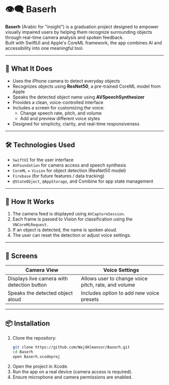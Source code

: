# 👁️‍🗨️ Baserh

**Baserh** (Arabic for "insight") is a graduation project designed to empower visually impaired users by helping them recognize surrounding objects through real-time camera analysis and spoken feedback.  
Built with SwiftUI and Apple's CoreML framework, the app combines AI and accessibility into one meaningful tool.

---

## 🧠 What It Does

- Uses the iPhone camera to detect everyday objects
- Recognizes objects using **ResNet50**, a pre-trained CoreML model from Apple
- Speaks the detected object name using **AVSpeechSynthesizer**
- Provides a clean, voice-controlled interface
- Includes a screen for customizing the voice:
  - Change speech rate, pitch, and volume
  - Add and preview different voice styles
- Designed for simplicity, clarity, and real-time responsiveness

---

## 🛠️ Technologies Used

- `SwiftUI` for the user interface
- `AVFoundation` for camera access and speech synthesis
- `CoreML` + `Vision` for object detection (ResNet50 model)
- `Firebase` (for future features / data tracking)
- `@StateObject`, `@AppStorage`, and Combine for app state management

---

## 🔁 How It Works

1. The camera feed is displayed using `AVCaptureSession`.
2. Each frame is passed to Vision for classification using the `VNCoreMLRequest`.
3. If an object is detected, the name is spoken aloud.
4. The user can reset the detection or adjust voice settings.

---

## 📱 Screens

| Camera View | Voice Settings |
|-------------|----------------|
| Displays live camera with detection button | Allows user to change voice pitch, rate, and volume |
| Speaks the detected object aloud | Includes option to add new voice presets |

---

## 📦 Installation

1. Clone the repository:
   ```bash
   git clone https://github.com/WajdAlmansor/Baserh.git
   cd Baserh
   open Baserh.xcodeproj
2. Open the project in Xcode.
3. Run the app on a real device (camera access is required).
4. Ensure microphone and camera permissions are enabled.
